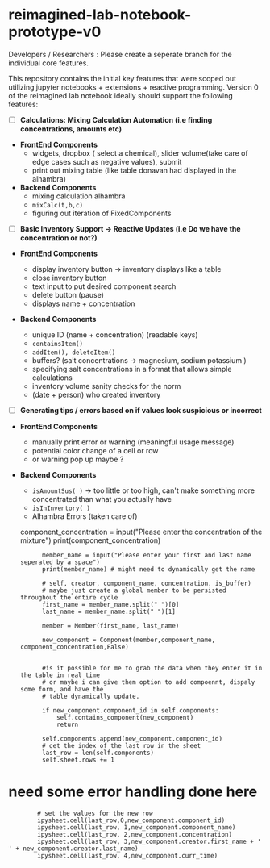 # reimagined-lab-notebook-prototype-v0

Developers / Researchers : Please create a seperate branch for the individual core features. 

 This repository contains the initial key features that were scoped out utilizing jupyter notebooks + extensions + reactive programming. Version 0 of the reimagined lab notebook ideally should support the following features:

- [ ]  **Calculations: Mixing Calculation Automation (i.e finding concentrations, amounts etc)**

- **FrontEnd Components**
    - widgets, dropbox ( select a chemical), slider volume(take care of edge cases such as negative values), submit
    - print out mixing table (like table donavan had displayed in the alhambra)
- **Backend Components**
    - mixing calculation alhambra
    - `mixCalc(t,b,c)`
    - figuring out iteration of FixedComponents

- [ ]  **Basic Inventory Support → Reactive Updates (i.e Do we have the concentration or not?)**

- **FrontEnd Components**

    - display inventory button → inventory displays like a table
    - close inventory button
    - text input to put desired component search
    - delete button (pause)
    - displays name + concentration
- **Backend Components**
    - unique ID  (name + concentration)  (readable keys)
    - `containsItem()`
    - `addItem(), deleteItem()`
    - buffers? (salt concentrations → magnesium, sodium potassium )
    - specifying salt concentrations in a format that allows simple calculations
    - inventory volume sanity checks for the norm
    - (date + person) who created inventory

- [ ]  **Generating tips / errors based on if values look suspicious or incorrect**
- **FrontEnd Components**
    - manually print error or warning  (meaningful usage message)
    - potential color change of a cell or row
    - or warning pop up maybe ?
- **Backend Components**
    - `isAmountSus( )`  → too little or too high, can't make something more concentrated than what you actually have
    - `isInInventory( )`
    - Alhambra Errors (taken care of)


    component_concentration = input("Please enter the concentration of the mixture")
            print(component_concentration)

            member_name = input("Please enter your first and last name seperated by a space")
            print(member_name) # might need to dynamically get the name

            # self, creator, component_name, concentration, is_buffer)
            # maybe just create a global member to be persisted throughout the entire cycle 
            first_name = member_name.split(" ")[0]
            last_name = member_name.split(" ")[1]

            member = Member(first_name, last_name)

            new_component = Component(member,component_name, component_concentration,False)
            

            #is it possible for me to grab the data when they enter it in the table in real time
            # or maybe i can give them option to add compoennt, dispaly some form, and have the
            # table dynamically update.

            if new_component.component_id in self.components:
                self.contains_component(new_component)
                return

            self.components.append(new_component.component_id)
            # get the index of the last row in the sheet
            last_row = len(self.components)
            self.sheet.rows += 1
    
# need some error handling done here

            # set the values for the new row
            ipysheet.cell(last_row,0,new_component.component_id)
            ipysheet.cell(last_row, 1,new_component.component_name)
            ipysheet.cell(last_row, 2,new_component.concentration)
            ipysheet.cell(last_row, 3,new_component.creator.first_name + ' ' + new_component.creator.last_name)
            ipysheet.cell(last_row, 4,new_component.curr_time)